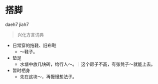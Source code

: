 # 搭脚
daeh7 jiah7
> 兴化方言词典
- 日常穿的拖鞋、旧布鞋
  - ～鞋子。
- 垫足
  - 水塘中放几块砖，给行人～。｜这个房子不高，有张凳子～就能上去。
- 暂时栖身
  - 先在这块～，再慢慢想法子。
